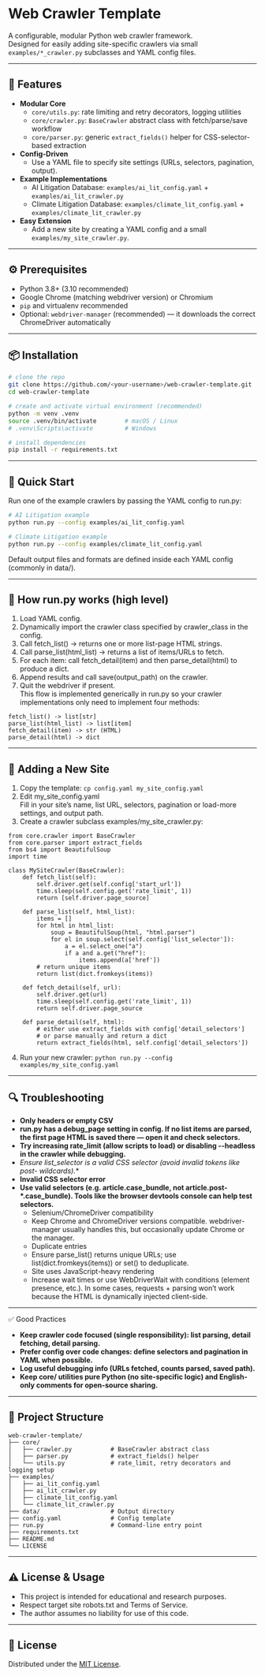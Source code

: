 # Web Crawler Template

A configurable, modular Python web crawler framework.  
Designed for easily adding site-specific crawlers via small `examples/*_crawler.py` subclasses and YAML config files.

---

## 🚀 Features

- **Modular Core**
  - `core/utils.py`: rate limiting and retry decorators, logging utilities
  - `core/crawler.py`: `BaseCrawler` abstract class with fetch/parse/save workflow
  - `core/parser.py`: generic `extract_fields()` helper for CSS-selector-based extraction
- **Config-Driven**
  - Use a YAML file to specify site settings (URLs, selectors, pagination, output).
- **Example Implementations**
  - AI Litigation Database: `examples/ai_lit_config.yaml` + `examples/ai_lit_crawler.py`
  - Climate Litigation Database: `examples/climate_lit_config.yaml` + `examples/climate_lit_crawler.py`
- **Easy Extension**
  - Add a new site by creating a YAML config and a small `examples/my_site_crawler.py`.

---

## ⚙️ Prerequisites

- Python 3.8+ (3.10 recommended)
- Google Chrome (matching webdriver version) or Chromium
- `pip` and virtualenv recommended
- Optional: `webdriver-manager` (recommended) — it downloads the correct ChromeDriver automatically

---

## 📦 Installation
```bash
# clone the repo
git clone https://github.com/<your-username>/web-crawler-template.git
cd web-crawler-template

# create and activate virtual environment (recommended)
python -m venv .venv
source .venv/bin/activate        # macOS / Linux
# .venv\Scripts\activate         # Windows

# install dependencies
pip install -r requirements.txt
```
---

## 🔧 Quick Start

Run one of the example crawlers by passing the YAML config to run.py:
```bash
# AI Litigation example
python run.py --config examples/ai_lit_config.yaml

# Climate Litigation example
python run.py --config examples/climate_lit_config.yaml
```
Default output files and formats are defined inside each YAML config (commonly in data/).

---

## 🧭 How run.py works (high level)  
1.	Load YAML config.  
2.	Dynamically import the crawler class specified by crawler_class in the config.  
3.	Call fetch_list() → returns one or more list-page HTML strings.  
4.	Call parse_list(html_list) → returns a list of items/URLs to fetch.  
5.	For each item: call fetch_detail(item) and then parse_detail(html) to produce a dict.  
6.	Append results and call save(output_path) on the crawler.  
7.	Quit the webdriver if present.  
This flow is implemented generically in run.py so your crawler implementations only need to implement four methods:
```
fetch_list() -> list[str]
parse_list(html_list) -> list[item]
fetch_detail(item) -> str (HTML)
parse_detail(html) -> dict
```
---

## 🔨 Adding a New Site

1.	Copy the template: `cp config.yaml my_site_config.yaml`
2.	Edit my_site_config.yaml  
Fill in your site’s name, list URL, selectors, pagination or load-more settings, and output path.	
3.	Create a crawler subclass examples/my_site_crawler.py:
```
from core.crawler import BaseCrawler
from core.parser import extract_fields
from bs4 import BeautifulSoup
import time

class MySiteCrawler(BaseCrawler):
    def fetch_list(self):
        self.driver.get(self.config['start_url'])
        time.sleep(self.config.get('rate_limit', 1))
        return [self.driver.page_source]

    def parse_list(self, html_list):
        items = []
        for html in html_list:
            soup = BeautifulSoup(html, "html.parser")
            for el in soup.select(self.config['list_selector']):
                a = el.select_one("a")
                if a and a.get("href"):
                    items.append(a['href'])
        # return unique items
        return list(dict.fromkeys(items))

    def fetch_detail(self, url):
        self.driver.get(url)
        time.sleep(self.config.get('rate_limit', 1))
        return self.driver.page_source

    def parse_detail(self, html):
        # either use extract_fields with config['detail_selectors'] 
        # or parse manually and return a dict
        return extract_fields(html, self.config['detail_selectors'])
```
4.	Run your new crawler: `python run.py --config examples/my_site_config.yaml`

---
## 🔍 Troubleshooting
- **Only headers or empty CSV**  
- **run.py has a debug_page setting in config. If no list items are parsed, the first page HTML is saved there — open it and check selectors.**  
- **Try increasing rate_limit (allow scripts to load) or disabling --headless in the crawler while debugging.**  
- **Ensure list_selector is a valid CSS selector (avoid invalid tokens like post-* wildcards).**  
- **Invalid CSS selector error**  
- **Use valid selectors (e.g. article.case_bundle, not article.post-*.case_bundle). Tools like the browser devtools console can help test selectors.**  
    - Selenium/ChromeDriver compatibility
	- Keep Chrome and ChromeDriver versions compatible. webdriver-manager usually handles this, but occasionally update Chrome or the manager.
	- Duplicate entries
	- Ensure parse_list() returns unique URLs; use list(dict.fromkeys(items)) or set() to deduplicate.
	- Site uses JavaScript-heavy rendering
	- Increase wait times or use WebDriverWait with conditions (element presence, etc.). In some cases, requests + parsing won’t work because the HTML is dynamically injected client-side.
---
✅ Good Practices
- **Keep crawler code focused (single responsibility): list parsing, detail fetching, detail parsing.**  
- **Prefer config over code changes: define selectors and pagination in YAML when possible.**  
- **Log useful debugging info (URLs fetched, counts parsed, saved path).**  
- **Keep core/ utilities pure Python (no site-specific logic) and English-only comments for open-source sharing.**  
---
## 📂 Project Structure

```
web-crawler-template/
├── core/
│   ├── crawler.py           # BaseCrawler abstract class
│   ├── parser.py            # extract_fields() helper
│   └── utils.py             # rate_limit, retry decorators and logging setup
├── examples/
│   ├── ai_lit_config.yaml
│   ├── ai_lit_crawler.py
│   ├── climate_lit_config.yaml
│   └── climate_lit_crawler.py
├── data/                    # Output directory
├── config.yaml              # Config template
├── run.py                   # Command-line entry point
├── requirements.txt
├── README.md
└── LICENSE
```

---

## ⚠️ License & Usage

- This project is intended for educational and research purposes.
- Respect target site robots.txt and Terms of Service.
- The author assumes no liability for use of this code.

---

## 📄 License

Distributed under the [MIT License](LICENSE).
